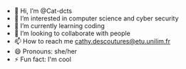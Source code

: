 - 👋 Hi, I’m @Cat-dcts
- 👀 I’m interested in computer science and cyber security
- 🌱 I’m currently learning coding
- 💞️ I’m looking to collaborate with people
- 📫 How to reach me cathy.descoutures@etu.unilim.fr
- 😄 Pronouns: she/her
- ⚡ Fun fact: I'm cool

<!---
Cat-dcts/Cat-dcts is a ✨ special ✨ repository because its `README.md` (this file) appears on your GitHub profile.
You can click the Preview link to take a look at your changes.
--->
